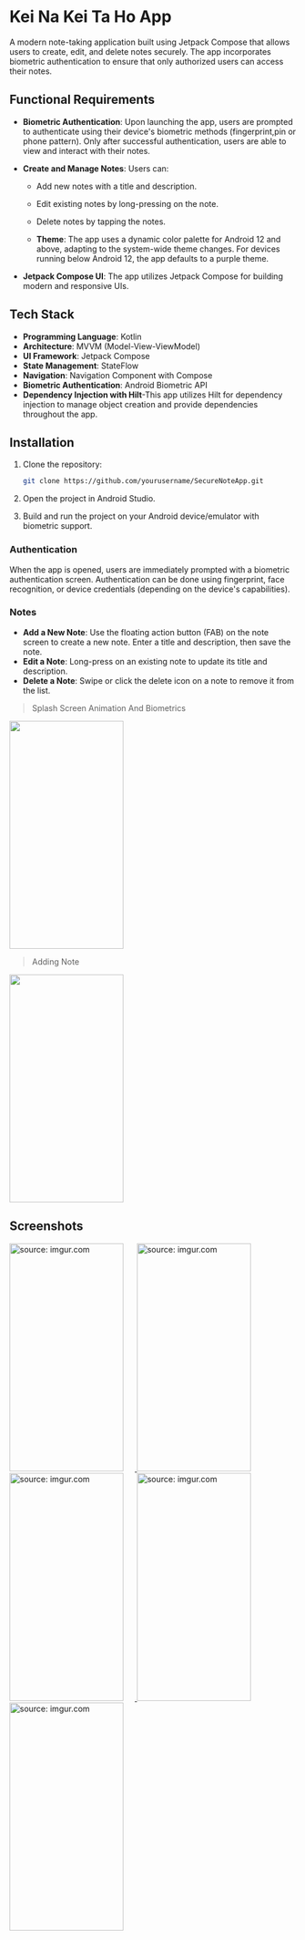 # Kei Na Kei Ta Ho App

A modern note-taking application built using Jetpack Compose that allows users to create, edit, and delete notes securely. The app incorporates biometric authentication to ensure that only authorized users can access their notes. 

## Functional Requirements

- **Biometric Authentication**: Upon launching the app, users are prompted to authenticate using their device's biometric methods (fingerprint,pin or phone pattern). Only after successful authentication, users are able to view and interact with their notes.
  
- **Create and Manage Notes**: Users can:
  - Add new notes with a title and description.
  - Edit existing notes by long-pressing on the note.
  - Delete notes by tapping the notes.
 
  - **Theme**: The app uses a dynamic color palette for Android 12 and above, adapting to the system-wide theme changes. For devices running below Android 12, the app defaults to a purple theme.

- **Jetpack Compose UI**: The app utilizes Jetpack Compose for building modern and responsive UIs.

## Tech Stack

- **Programming Language**: Kotlin
- **Architecture**: MVVM (Model-View-ViewModel)
- **UI Framework**: Jetpack Compose
- **State Management**: StateFlow
- **Navigation**: Navigation Component with Compose
- **Biometric Authentication**: Android Biometric API
- **Dependency Injection with Hilt**-This app utilizes Hilt for dependency injection to manage object creation and provide dependencies throughout the app.

## Installation

1. Clone the repository:
   ```bash
   git clone https://github.com/yourusername/SecureNoteApp.git
   ```

2. Open the project in Android Studio.

3. Build and run the project on your Android device/emulator with biometric support.


### Authentication

When the app is opened, users are immediately prompted with a biometric authentication screen. Authentication can be done using fingerprint, face recognition, or device credentials (depending on the device's capabilities).

### Notes

- **Add a New Note**: Use the floating action button (FAB) on the note screen to create a new note. Enter a title and description, then save the note.
- **Edit a Note**: Long-press on an existing note to update its title and description.
- **Delete a Note**: Swipe or click the delete icon on a note to remove it from the list.

> Splash Screen Animation And Biometrics
<img src="https://media.giphy.com/media/e4L7BqzVTdwYadBMDm/giphy.gif" height=400 width=200/>  

> Adding Note
<img src="https://media.giphy.com/media/ytDg2vnqPADH8oznIj/giphy.gif" height=400 width=200/>



## Screenshots

<div align="start">
  <a href="https://imgur.com/XUf6Sr9">
    <img src="https://i.imgur.com/XUf6Sr9.gif" title="source: imgur.com" height="400" width="200" style="margin-right: 20px;" />
  </a>
  <a href="https://imgur.com/5PrNOAn">
    <img src="https://i.imgur.com/5PrNOAn.gif" title="source: imgur.com" height="400" width="200" style="margin-right: 20px;" />
  </a>
  <a href="https://imgur.com/folEKUc">
    <img src="https://i.imgur.com/folEKUc.gif" title="source: imgur.com" height="400" width="200" style="margin-right: 20px;" />
  </a>
  <a href="https://imgur.com/oDF1z2j">
    <img src="https://i.imgur.com/oDF1z2j.gif" title="source: imgur.com" height="400" width="200" style="margin-right: 20px;" />
  </a>
  <a href="https://imgur.com/3gOI1HG">
    <img src="https://i.imgur.com/3gOI1HG.gif" title="source: imgur.com" height="400" width="200" />
  </a>
</div>


  
